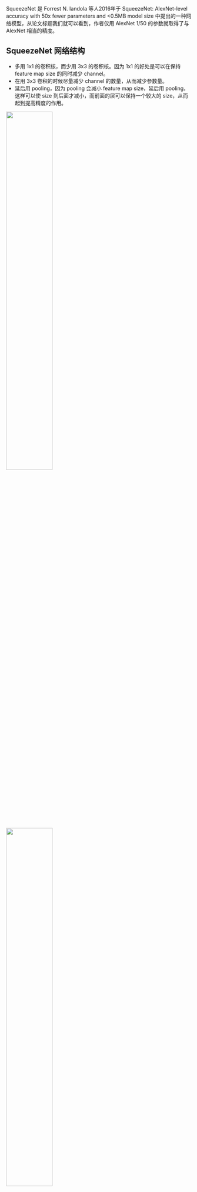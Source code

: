 SqueezeNet 是 Forrest N. Iandola 等人2016年于 SqueezeNet: AlexNet-level accuracy with 50x fewer parameters and <0.5MB model size 中提出的一种网络模型，从论文标题我们就可以看到，作者仅用 AlexNet 1/50 的参数就取得了与 AlexNet 相当的精度。

## SqueezeNet 网络结构

- 多用 1x1 的卷积核，而少用 3x3 的卷积核。因为 1x1 的好处是可以在保持 feature map size 的同时减少 channel。
- 在用 3x3 卷积的时候尽量减少 channel 的数量，从而减少参数量。
- 延后用 pooling，因为 pooling 会减小 feature map size，延后用 pooling， 这样可以使 size 到后面才减小，而前面的层可以保持一个较大的 size，从而起到提高精度的作用。

<img src=https://s2.loli.net/2024/05/08/2SDOkNIYF1ewB5R.png width='50%'>
<img src=https://s2.loli.net/2024/05/08/KaZwI5zc4HseN7v.png width='50%'>

最后作者对比了三种不同结构网络，如下图所示。测试表明，中间的效果最好，左边的次之，右边的最差。
<img src=https://s2.loli.net/2024/05/08/XIlaTGs7qYobVNO.png width='50%'>